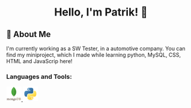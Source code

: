 <h1 align="center">Hello, I'm Patrik! 👋</h1>

## 💪 About Me
I'm currently working as a SW Tester, in a automotive company.
You can find my miniproject, which I made while learning python, MySQL, CSS, HTML and JavaScrip here!




<h3 align="left">Languages and Tools:</h3>
<p align="left"> <a href="https://www.mongodb.com/" target="_blank" rel="noreferrer"> <img src="https://raw.githubusercontent.com/devicons/devicon/master/icons/mongodb/mongodb-original-wordmark.svg" alt="mongodb" width="40" height="40"/> </a> <a href="https://www.python.org" target="_blank" rel="noreferrer"> <img src="https://raw.githubusercontent.com/devicons/devicon/master/icons/python/python-original.svg" alt="python" width="40" height="40"/> </a> </p>
